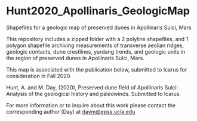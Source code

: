 # Hunt2020_Apollinaris_GeologicMap
Shapefiles for a geologic map of preserved dunes in Apollinaris Sulci, Mars

This repository includes a zipped folder with a 2 polyline shapefiles, and 1 polygon shapefile archiving measurements of transverse aeolian ridges, geologic contacts, dune crestlines, yardang trends, and geologic units in the region of preserved dunes in Apollinaris Sulci, Mars. 

This map is associated with the publication below, submitted to Icarus for consideration in Fall 2020. 

Hunt, A. and M. Day, (2020), Preserved dune field of Apollinaris Sulci: Analysis of the geological history and paleowinds. Submitted to Icarus. 

For more information or to inquire about this work please contact the corresponding author (Day) at daym@epss.ucla.edu 
